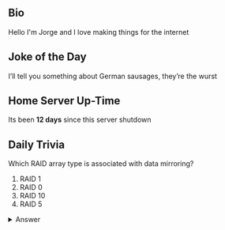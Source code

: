 ## Bio

Hello I'm Jorge and I love making things for the internet

## Joke of the Day

I’ll tell you something about German sausages, they’re the wurst

## Home Server Up-Time

Its been **12 days** since this server shutdown


## Daily Trivia

Which RAID array type is associated with data mirroring?
 1. RAID 1
 2. RAID 0
 3. RAID 10
 4. RAID 5

<details>
  <summary>Answer</summary>
  RAID 1
</details>
